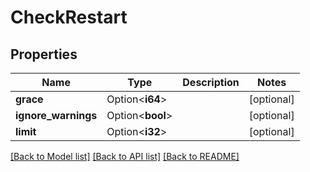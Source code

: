 # CheckRestart

## Properties

Name | Type | Description | Notes
------------ | ------------- | ------------- | -------------
**grace** | Option<**i64**> |  | [optional]
**ignore_warnings** | Option<**bool**> |  | [optional]
**limit** | Option<**i32**> |  | [optional]

[[Back to Model list]](../README.md#documentation-for-models) [[Back to API list]](../README.md#documentation-for-api-endpoints) [[Back to README]](../README.md)


